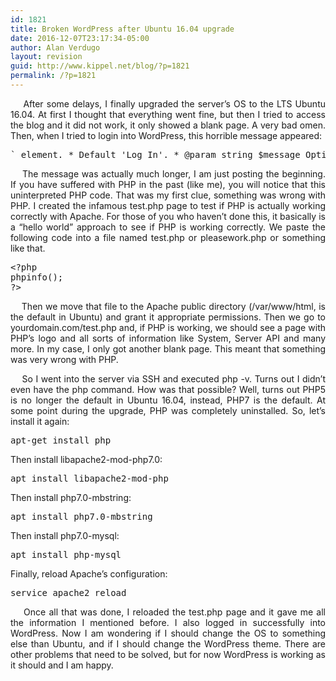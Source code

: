 ```yaml
---
id: 1821
title: Broken WordPress after Ubuntu 16.04 upgrade
date: 2016-12-07T23:17:34-05:00
author: Alan Verdugo
layout: revision
guid: http://www.kippel.net/blog/?p=1821
permalink: /?p=1821
---
```

<p style="text-align: justify;">
      After some delays, I finally upgraded the server&#8217;s OS to the LTS Ubuntu 16.04. At first I thought that everything went fine, but then I tried to access the blog and it did not work, it only showed a blank page. A very bad omen. Then, when I tried to login into WordPress, this horrible message appeared:
</p>

<pre class="theme:son-of-obsidian font:ubuntu-mono font-size-enable:false striped:false nums:false wrap:true lang:php decode:true ">` element. * Default 'Log In'. * @param string $message Optional. Message to display in header. Default empty. * @param WP_Error $wp_error Optional. The error to pass. Default empty. */ function login_header( $title = 'Log In', $message = '', $wp_error = '' ) { global $error, $interim_login, $action; // Don't index any of these forms add_action( 'login_head', 'wp_no_robots' ); if ( wp_is_mobile() ) add_action( 'login_head', 'wp_login_viewport_meta' ); if ( empty($wp_error) ) $wp_error = new WP_Error(); // Shake it! $shake_error_codes = array( 'empty_password', 'empty_email', 'invalid_email', 'invalidcombo', 'empty_username', 'invalid_username', 'incorrect_password' ); /** * Filters the error codes array for shaking the login form. * * @since 3.0.0 * * @param array $shake_error_codes Error codes that shake the login form. */ $shake_error_codes = apply_filters( 'shake_error_codes', $shake_error_codes ); if ( $shake_error_codes && $wp_error-&gt;get_error_code() && in_array( $wp_error-&gt;get_error_code(), $shake_error_codes ) ) add_action( 'login_head', 'wp_shake_js', 12 ); $separator = is_rtl() ? ' › ' : ' ‹ '; ?&gt; &gt; get_error_code() ) { ?&gt; site_name; } else { $login_header_url = __( 'https://wordpress.org/' ); $login_header_title = __( 'Powered by WordPress' ); } /** * Filters link URL of the header logo above login form. * * @since 2.1.0 * * @param string $login_header_url Login header logo URL. */ $login_header_url = apply_filters( 'login_headerurl', $login_header_url ); /** * Filters the title attribute of the header logo above login form. * * @since 2.1.0 * * @param string $login_header_title Login header logo title attribute. */ $login_header_title = apply_filters( 'login_headertitle', $login_header_title ); $classes = array( 'login-action-' . $action, 'wp-core-ui' ); if ( wp_is_mobile() ) $classes[] = 'mobile'; if ( is_rtl() ) $classes[] = 'rtl'; if ( $interim_login ) { $classes[] = 'interim-login'; ?&gt;</pre>

<p style="text-align: justify;">
      The message was actually much longer, I am just posting the beginning. If you have suffered with PHP in the past (like me), you will notice that this uninterpreted PHP code. That was my first clue, something was wrong with PHP. I created the infamous test.php page to test if PHP is actually working correctly with Apache. For those of you who haven&#8217;t done this, it basically is a &#8220;hello world&#8221; approach to see if PHP is working correctly. We paste the following code into a file named test.php or pleasework.php or something like that.
</p>

<pre class="theme:son-of-obsidian font:ubuntu-mono font-size-enable:false toolbar:2 striped:false nums:false lang:php decode:true ">&lt;?php
phpinfo();
?&gt;</pre>

<p style="text-align: justify;">
      Then we move that file to the Apache public directory (/var/www/html, is the default in Ubuntu) and grant it appropriate permissions. Then we go to yourdomain.com/test.php and, if PHP is working, we should see a page with PHP&#8217;s logo and all sorts of information like System, Server API and many more. In my case, I only got another blank page. This meant that something was very wrong with PHP.
</p>

<p style="text-align: justify;">
      So I went into the server via SSH and executed php -v. Turns out I didn&#8217;t even have the php command. How was that possible? Well, turns out PHP5 is no longer the default in Ubuntu 16.04, instead, PHP7 is the default. At some point during the upgrade, PHP was completely uninstalled. So, let&#8217;s install it again:
</p>

<pre class="theme:son-of-obsidian font:ubuntu-mono font-size-enable:false toolbar:2 striped:false nums:false lang:sh decode:true">apt-get install php</pre>

Then install libapache2-mod-php7.0:

<pre class="theme:son-of-obsidian font:ubuntu-mono font-size-enable:false toolbar:2 striped:false nums:false lang:sh decode:true">apt install libapache2-mod-php</pre>

Then install php7.0-mbstring:

<pre class="theme:son-of-obsidian font:ubuntu-mono font-size-enable:false toolbar:2 striped:false nums:false lang:sh decode:true">apt install php7.0-mbstring</pre>

Then install php7.0-mysql:

<pre class="theme:son-of-obsidian font:ubuntu-mono font-size-enable:false toolbar:2 striped:false nums:false lang:sh decode:true">apt install php-mysql</pre>

Finally, reload Apache&#8217;s configuration:

<pre class="theme:son-of-obsidian font:ubuntu-mono font-size-enable:false toolbar:2 striped:false nums:false lang:sh decode:true">service apache2 reload</pre>

<p style="text-align: justify;">
      Once all that was done, I reloaded the test.php page and it gave me all the information I mentioned before. I also logged in successfully into WordPress. Now I am wondering if I should change the OS to something else than Ubuntu, and if I should change the WordPress theme. There are other problems that need to be solved, but for now WordPress is working as it should and I am happy.
</p>